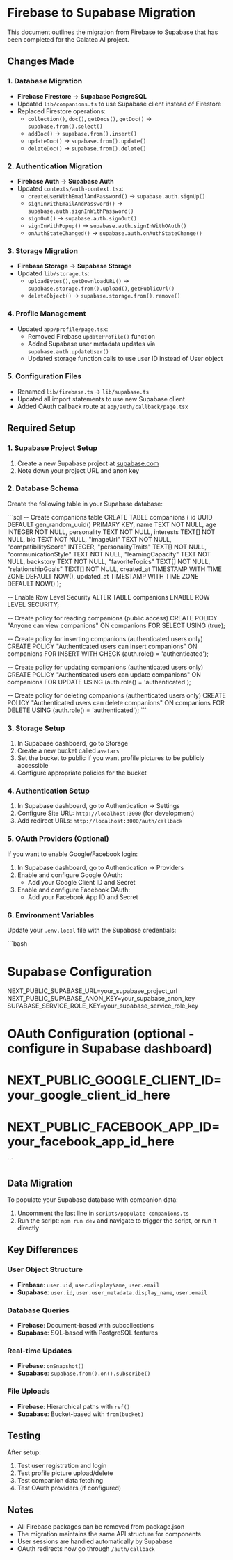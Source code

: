# Firebase to Supabase Migration

This document outlines the migration from Firebase to Supabase that has been completed for the Galatea AI project.

## Changes Made

### 1. Database Migration
- **Firebase Firestore** → **Supabase PostgreSQL**
- Updated `lib/companions.ts` to use Supabase client instead of Firestore
- Replaced Firestore operations:
  - `collection()`, `doc()`, `getDocs()`, `getDoc()` → `supabase.from().select()`
  - `addDoc()` → `supabase.from().insert()`
  - `updateDoc()` → `supabase.from().update()`
  - `deleteDoc()` → `supabase.from().delete()`

### 2. Authentication Migration
- **Firebase Auth** → **Supabase Auth**
- Updated `contexts/auth-context.tsx`:
  - `createUserWithEmailAndPassword()` → `supabase.auth.signUp()`
  - `signInWithEmailAndPassword()` → `supabase.auth.signInWithPassword()`
  - `signOut()` → `supabase.auth.signOut()`
  - `signInWithPopup()` → `supabase.auth.signInWithOAuth()`
  - `onAuthStateChanged()` → `supabase.auth.onAuthStateChange()`

### 3. Storage Migration
- **Firebase Storage** → **Supabase Storage**
- Updated `lib/storage.ts`:
  - `uploadBytes()`, `getDownloadURL()` → `supabase.storage.from().upload()`, `getPublicUrl()`
  - `deleteObject()` → `supabase.storage.from().remove()`

### 4. Profile Management
- Updated `app/profile/page.tsx`:
  - Removed Firebase `updateProfile()` function
  - Added Supabase user metadata updates via `supabase.auth.updateUser()`
  - Updated storage function calls to use user ID instead of User object

### 5. Configuration Files
- Renamed `lib/firebase.ts` → `lib/supabase.ts`
- Updated all import statements to use new Supabase client
- Added OAuth callback route at `app/auth/callback/page.tsx`

## Required Setup

### 1. Supabase Project Setup
1. Create a new Supabase project at [supabase.com](https://supabase.com)
2. Note down your project URL and anon key

### 2. Database Schema
Create the following table in your Supabase database:

\`\`\`sql
-- Create companions table
CREATE TABLE companions (
  id UUID DEFAULT gen_random_uuid() PRIMARY KEY,
  name TEXT NOT NULL,
  age INTEGER NOT NULL,
  personality TEXT NOT NULL,
  interests TEXT[] NOT NULL,
  bio TEXT NOT NULL,
  "imageUrl" TEXT NOT NULL,
  "compatibilityScore" INTEGER,
  "personalityTraits" TEXT[] NOT NULL,
  "communicationStyle" TEXT NOT NULL,
  "learningCapacity" TEXT NOT NULL,
  backstory TEXT NOT NULL,
  "favoriteTopics" TEXT[] NOT NULL,
  "relationshipGoals" TEXT[] NOT NULL,
  created_at TIMESTAMP WITH TIME ZONE DEFAULT NOW(),
  updated_at TIMESTAMP WITH TIME ZONE DEFAULT NOW()
);

-- Enable Row Level Security
ALTER TABLE companions ENABLE ROW LEVEL SECURITY;

-- Create policy for reading companions (public access)
CREATE POLICY "Anyone can view companions" ON companions
  FOR SELECT USING (true);

-- Create policy for inserting companions (authenticated users only)
CREATE POLICY "Authenticated users can insert companions" ON companions
  FOR INSERT WITH CHECK (auth.role() = 'authenticated');

-- Create policy for updating companions (authenticated users only)
CREATE POLICY "Authenticated users can update companions" ON companions
  FOR UPDATE USING (auth.role() = 'authenticated');

-- Create policy for deleting companions (authenticated users only)
CREATE POLICY "Authenticated users can delete companions" ON companions
  FOR DELETE USING (auth.role() = 'authenticated');
\`\`\`

### 3. Storage Setup
1. In Supabase dashboard, go to Storage
2. Create a new bucket called `avatars`
3. Set the bucket to public if you want profile pictures to be publicly accessible
4. Configure appropriate policies for the bucket

### 4. Authentication Setup
1. In Supabase dashboard, go to Authentication → Settings
2. Configure Site URL: `http://localhost:3000` (for development)
3. Add redirect URLs: `http://localhost:3000/auth/callback`

### 5. OAuth Providers (Optional)
If you want to enable Google/Facebook login:
1. In Supabase dashboard, go to Authentication → Providers
2. Enable and configure Google OAuth:
   - Add your Google Client ID and Secret
3. Enable and configure Facebook OAuth:
   - Add your Facebook App ID and Secret

### 6. Environment Variables
Update your `.env.local` file with the Supabase credentials:

\`\`\`bash
# Supabase Configuration
NEXT_PUBLIC_SUPABASE_URL=your_supabase_project_url
NEXT_PUBLIC_SUPABASE_ANON_KEY=your_supabase_anon_key
SUPABASE_SERVICE_ROLE_KEY=your_supabase_service_role_key

# OAuth Configuration (optional - configure in Supabase dashboard)
# NEXT_PUBLIC_GOOGLE_CLIENT_ID=your_google_client_id_here
# NEXT_PUBLIC_FACEBOOK_APP_ID=your_facebook_app_id_here
\`\`\`

## Data Migration

To populate your Supabase database with companion data:

1. Uncomment the last line in `scripts/populate-companions.ts`
2. Run the script: `npm run dev` and navigate to trigger the script, or run it directly

## Key Differences

### User Object Structure
- **Firebase**: `user.uid`, `user.displayName`, `user.email`
- **Supabase**: `user.id`, `user.user_metadata.display_name`, `user.email`

### Database Queries
- **Firebase**: Document-based with subcollections
- **Supabase**: SQL-based with PostgreSQL features

### Real-time Updates
- **Firebase**: `onSnapshot()`
- **Supabase**: `supabase.from().on().subscribe()`

### File Uploads
- **Firebase**: Hierarchical paths with `ref()`
- **Supabase**: Bucket-based with `from(bucket)`

## Testing

After setup:
1. Test user registration and login
2. Test profile picture upload/delete
3. Test companion data fetching
4. Test OAuth providers (if configured)

## Notes

- All Firebase packages can be removed from package.json
- The migration maintains the same API structure for components
- User sessions are handled automatically by Supabase
- OAuth redirects now go through `/auth/callback`
